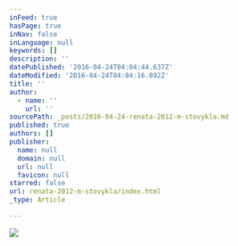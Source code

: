 ```yaml
---
inFeed: true
hasPage: true
inNav: false
inLanguage: null
keywords: []
description: ''
datePublished: '2016-04-24T04:04:44.637Z'
dateModified: '2016-04-24T04:04:16.892Z'
title: ''
author:
  - name: ''
    url: ''
sourcePath: _posts/2016-04-24-renata-2012-m-stovykla.md
published: true
authors: []
publisher:
  name: null
  domain: null
  url: null
  favicon: null
starred: false
url: renata-2012-m-stovykla/index.html
_type: Article

---
```

![](https://s3-us-west-2.amazonaws.com/the-grid-img/p/adc3238a0f9809fbdca91633dd22767a20c35252.jpg)